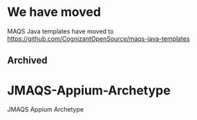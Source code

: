 We have moved
=======
MAQS Java templates have moved to https://github.com/CognizantOpenSource/maqs-java-templates

Archived
-----------
# JMAQS-Appium-Archetype
JMAQS Appium Archetype
